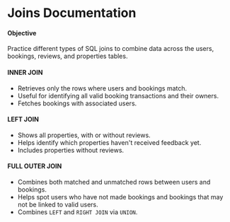 # Joins Documentation

#### Objective
Practice different types of SQL joins to combine data across the users, bookings, reviews, and properties tables.

#### INNER JOIN
- Retrieves only the rows where users and bookings match. 
- Useful for identifying all valid booking transactions and their owners.
- Fetches bookings with associated users.

#### LEFT JOIN
- Shows all properties, with or without reviews.
- Helps identify which properties haven't received feedback yet.
- Includes properties without reviews.

#### FULL OUTER JOIN 
- Combines both matched and unmatched rows between users and bookings.
- Helps spot users who have not made bookings and bookings that may not be linked to valid users.
- Combines `LEFT` and `RIGHT JOIN` via `UNION`.

